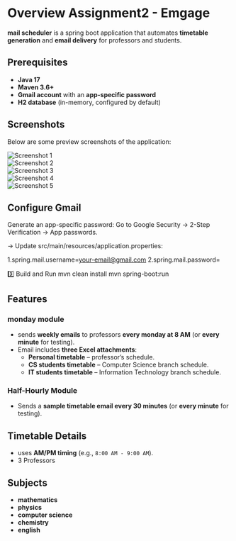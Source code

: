   # Overview Assignment2 - Emgage
  
  **mail scheduler** is a spring boot application that automates **timetable generation** and **email delivery** for professors and students.  
  
  ## Prerequisites
  - **Java 17**
  - **Maven 3.6+**
  - **Gmail account** with an **app-specific password**
  - **H2 database** (in-memory, configured by default)
  
  ## Screenshots
Below are some preview screenshots of the application:

![Screenshot 1](https://res.cloudinary.com/dupv4u12a/image/upload/v1758133952/Screenshot_from_2025-09-17_23-53-36_bfg126.png)  
![Screenshot 2](https://res.cloudinary.com/dupv4u12a/image/upload/v1758133952/Screenshot_from_2025-09-17_23-53-47_qmwvck.png)  
![Screenshot 3](https://res.cloudinary.com/dupv4u12a/image/upload/v1758133952/Screenshot_from_2025-09-17_23-53-22_teym2b.png)  
![Screenshot 4](https://res.cloudinary.com/dupv4u12a/image/upload/v1758133952/Screenshot_from_2025-09-17_23-54-11_gmtzyb.png)  
![Screenshot 5](https://res.cloudinary.com/dupv4u12a/image/upload/v1758133952/Screenshot_from_2025-09-17_23-53-54_nifxas.png)  

  
  ## Configure Gmail
  
  Generate an app-specific password:
      Go to Google Security
   → 2-Step Verification → App passwords.
   
  -> Update src/main/resources/application.properties:
  
  1.spring.mail.username=your-email@gmail.com
  2.spring.mail.password=<your-16-character-password>
  
  3️⃣ Build and Run
  mvn clean install
  mvn spring-boot:run
  
  
  ## Features
  
  ### monday module  
  - sends **weekly emails** to professors **every monday at 8 AM** (or **every minute** for testing).  
  - Email includes **three Excel attachments**:
    - **Personal timetable** – professor’s schedule.  
    - **CS students timetable** – Computer Science branch schedule.  
    - **IT students timetable** – Information Technology branch schedule.  
  
  ### Half-Hourly Module  
  - Sends a **sample timetable email every 30 minutes** (or **every minute** for testing).  
  
  ## Timetable Details
  - uses **AM/PM timing** (e.g., `8:00 AM - 9:00 AM`).  
  - 3 Professors 
  
  ## Subjects
  - **mathematics**  
  - **physics**  
  - **computer science**  
  - **chemistry**  
  - **english**
